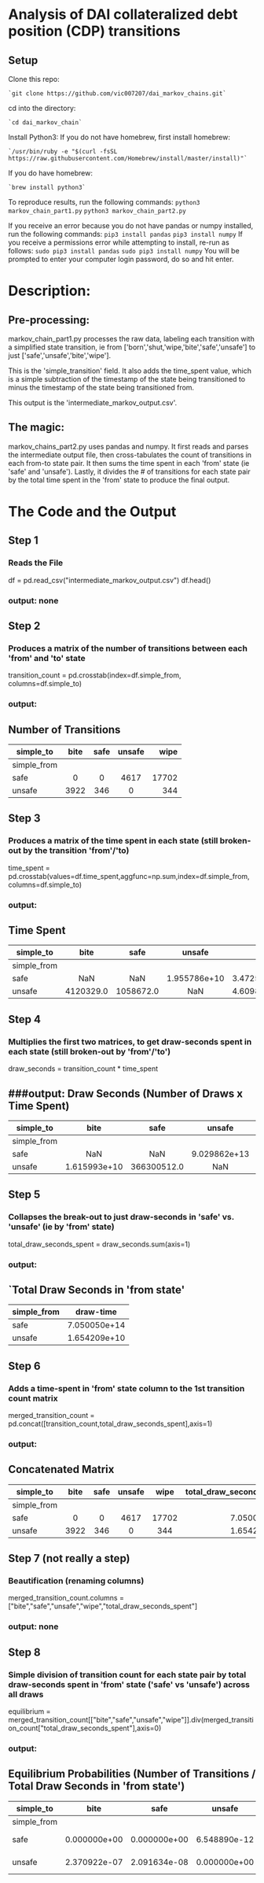 # Analysis of DAI collateralized debt position (CDP) transitions

## Setup

Clone this repo:

    `git clone https://github.com/vic007207/dai_markov_chains.git`

cd into the directory:

    `cd dai_markov_chain`

Install Python3:
  If you do not have homebrew, first install homebrew:

    `/usr/bin/ruby -e "$(curl -fsSL https://raw.githubusercontent.com/Homebrew/install/master/install)"`
  
  If you do have homebrew:

    `brew install python3`

To reproduce results, run the following commands:
    `python3 markov_chain_part1.py`
    `python3 markov_chain_part2.py`

If you receive an error because you do not have pandas or numpy installed, run the following commands:
    `pip3 install pandas`
    `pip3 install numpy`
    If you receive a permissions error while attempting to install, re-run as follows:
        `sudo pip3 install pandas`
        `sudo pip3 install numpy`
        You will be prompted to enter your computer login password, do so and hit enter.
    
# Description:

## Pre-processing:
markov_chain_part1.py processes the raw data, labeling each transition with a simplified state transition, ie from ['born','shut,'wipe,'bite','safe','unsafe'] to just ['safe','unsafe','bite','wipe']. 

This is the 'simple_transition' field. It also adds the time_spent value, which is a simple subtraction of the timestamp of the state being transitioned to minus the timestamp of the state being transitioned from. 

This output is the 'intermediate_markov_output.csv'.
    
## The magic:
markov_chains_part2.py uses pandas and numpy. 
It first reads and parses the intermediate output file, then cross-tabulates the count of transitions in each from-to state pair. 
It then sums the time spent in each 'from' state (ie 'safe' and 'unsafe'). 
Lastly, it divides the # of transitions for each state pair by the total time spent in the 'from' state to produce the final output.

# The Code and the Output

## Step 1

### Reads the File
df = pd.read_csv("intermediate_markov_output.csv")
df.head()

### output: none

## Step 2

### Produces a matrix of the number of transitions between each 'from' and 'to' state
transition_count = pd.crosstab(index=df.simple_from, columns=df.simple_to)

### output:
Number of Transitions
-----------------------------------------------
| simple_to   | bite | safe | unsafe | wipe |
| ----------- |:----:|:----:|:------:| ----:|
| simple_from |      |      |        |      |
| safe        | 0    | 0    | 4617   | 17702| 
| unsafe      | 3922 | 346  | 0      | 344  | 

## Step 3

### Produces a matrix of the time spent in each state (still broken-out by the transition 'from'/'to)
time_spent = pd.crosstab(values=df.time_spent,aggfunc=np.sum,index=df.simple_from, columns=df.simple_to)

### output:
Time Spent
-----------------------------------------------
| simple_to   | bite | safe | unsafe | wipe |
| ----------- |:----:|:----:|:------:| ----:|
| simple_from |      |      |        |      |
|safe|               NaN|        NaN|  1.955786e+10|  3.472525e+10|
|unsafe|       4120329.0|  1058672.0|           NaN|  4.609800e+04|

## Step 4

### Multiplies the first two matrices, to get draw-seconds spent in each state (still broken-out by 'from'/'to')
draw_seconds = transition_count * time_spent

###output: 
Draw Seconds (Number of Draws x Time Spent)
-----------------------------------------------
| simple_to   | bite | safe | unsafe | wipe |
| ----------- |:----:|:----:|:------:| ----:|
| simple_from |      |      |        |      |               
|safe         | NaN | NaN  | 9.029862e+13 | 6.147064e+14|
|unsafe       |1.615993e+10| 366300512.0 | NaN | 1.585771e+07|

## Step 5

### Collapses the break-out to just draw-seconds in 'safe' vs. 'unsafe' (ie by 'from' state)
total_draw_seconds_spent = draw_seconds.sum(axis=1)

### output:
`Total Draw Seconds in 'from state'
-----------------------------------------------
|simple_from | draw-time |
| -- | -- |
|safe|7.050050e+14|
|unsafe|1.654209e+10|

## Step 6

### Adds a time-spent in 'from' state column to the 1st transition count matrix
merged_transition_count = pd.concat([transition_count,total_draw_seconds_spent],axis=1)

### output:
Concatenated Matrix
-----------------------------------------------
| simple_to   | bite | safe | unsafe | wipe | total_draw_seconds_spent |
| ----------- |:----:|:----:|:------:|:------:| ----:|
| simple_from ||||||                                                     
|safe    |        0|     0|    4617|  17702|              7.050050e+14|
|unsafe   |    3922|   346 |      0 |   344 |             1.654209e+10|

## Step 7 (not really a step)

### Beautification (renaming columns)
merged_transition_count.columns = ["bite","safe","unsafe","wipe","total_draw_seconds_spent"]

### output: none

## Step 8

### Simple division of transition count for each state pair by total draw-seconds spent in 'from' state ('safe' vs 'unsafe') across all draws
equilibrium = merged_transition_count[["bite","safe","unsafe","wipe"]].div(merged_transition_count["total_draw_seconds_spent"],axis=0)

### output:
Equilibrium Probabilities (Number of Transitions / Total Draw Seconds in 'from state')
-----------------------------------------------
| simple_to   | bite | safe | unsafe | wipe |
| ----------- |:----:|:----:|:------:| ----:|
| simple_from |      |      |        |      |
|safe   |      0.000000e+00|  0.000000e+00 | 6.548890e-12 | 2.510904e-11|
|unsafe|       2.370922e-07 | 2.091634e-08 | 0.000000e+00 | 2.079544e-08`|
